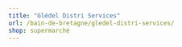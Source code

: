 ```yaml
---
title: "Glédel Distri Services"
url: /bain-de-bretagne/gledel-distri-services/
shop: supermarché
---
```


